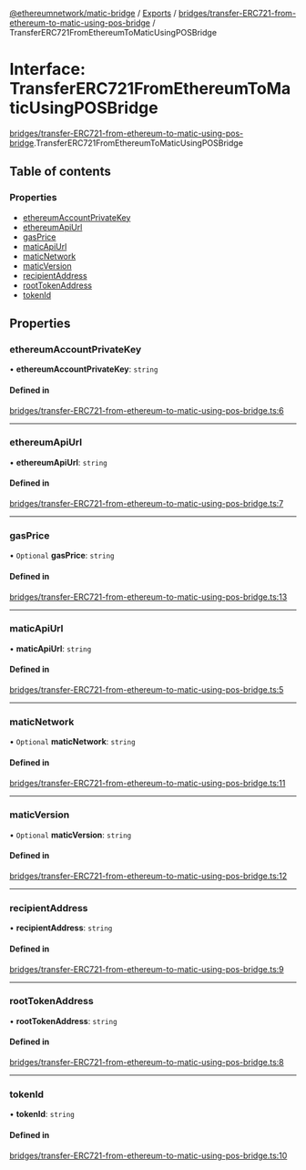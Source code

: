 [@ethereumnetwork/matic-bridge](../README.md) / [Exports](../modules.md) / [bridges/transfer-ERC721-from-ethereum-to-matic-using-pos-bridge](../modules/bridges_transfer_ERC721_from_ethereum_to_matic_using_pos_bridge.md) / TransferERC721FromEthereumToMaticUsingPOSBridge

# Interface: TransferERC721FromEthereumToMaticUsingPOSBridge

[bridges/transfer-ERC721-from-ethereum-to-matic-using-pos-bridge](../modules/bridges_transfer_ERC721_from_ethereum_to_matic_using_pos_bridge.md).TransferERC721FromEthereumToMaticUsingPOSBridge

## Table of contents

### Properties

- [ethereumAccountPrivateKey](bridges_transfer_ERC721_from_ethereum_to_matic_using_pos_bridge.TransferERC721FromEthereumToMaticUsingPOSBridge.md#ethereumaccountprivatekey)
- [ethereumApiUrl](bridges_transfer_ERC721_from_ethereum_to_matic_using_pos_bridge.TransferERC721FromEthereumToMaticUsingPOSBridge.md#ethereumapiurl)
- [gasPrice](bridges_transfer_ERC721_from_ethereum_to_matic_using_pos_bridge.TransferERC721FromEthereumToMaticUsingPOSBridge.md#gasprice)
- [maticApiUrl](bridges_transfer_ERC721_from_ethereum_to_matic_using_pos_bridge.TransferERC721FromEthereumToMaticUsingPOSBridge.md#maticapiurl)
- [maticNetwork](bridges_transfer_ERC721_from_ethereum_to_matic_using_pos_bridge.TransferERC721FromEthereumToMaticUsingPOSBridge.md#maticnetwork)
- [maticVersion](bridges_transfer_ERC721_from_ethereum_to_matic_using_pos_bridge.TransferERC721FromEthereumToMaticUsingPOSBridge.md#maticversion)
- [recipientAddress](bridges_transfer_ERC721_from_ethereum_to_matic_using_pos_bridge.TransferERC721FromEthereumToMaticUsingPOSBridge.md#recipientaddress)
- [rootTokenAddress](bridges_transfer_ERC721_from_ethereum_to_matic_using_pos_bridge.TransferERC721FromEthereumToMaticUsingPOSBridge.md#roottokenaddress)
- [tokenId](bridges_transfer_ERC721_from_ethereum_to_matic_using_pos_bridge.TransferERC721FromEthereumToMaticUsingPOSBridge.md#tokenid)

## Properties

### ethereumAccountPrivateKey

• **ethereumAccountPrivateKey**: `string`

#### Defined in

[bridges/transfer-ERC721-from-ethereum-to-matic-using-pos-bridge.ts:6](https://github.com/KedziaPawel/matic-bridge/blob/36bf298/src/bridges/transfer-ERC721-from-ethereum-to-matic-using-pos-bridge.ts#L6)

___

### ethereumApiUrl

• **ethereumApiUrl**: `string`

#### Defined in

[bridges/transfer-ERC721-from-ethereum-to-matic-using-pos-bridge.ts:7](https://github.com/KedziaPawel/matic-bridge/blob/36bf298/src/bridges/transfer-ERC721-from-ethereum-to-matic-using-pos-bridge.ts#L7)

___

### gasPrice

• `Optional` **gasPrice**: `string`

#### Defined in

[bridges/transfer-ERC721-from-ethereum-to-matic-using-pos-bridge.ts:13](https://github.com/KedziaPawel/matic-bridge/blob/36bf298/src/bridges/transfer-ERC721-from-ethereum-to-matic-using-pos-bridge.ts#L13)

___

### maticApiUrl

• **maticApiUrl**: `string`

#### Defined in

[bridges/transfer-ERC721-from-ethereum-to-matic-using-pos-bridge.ts:5](https://github.com/KedziaPawel/matic-bridge/blob/36bf298/src/bridges/transfer-ERC721-from-ethereum-to-matic-using-pos-bridge.ts#L5)

___

### maticNetwork

• `Optional` **maticNetwork**: `string`

#### Defined in

[bridges/transfer-ERC721-from-ethereum-to-matic-using-pos-bridge.ts:11](https://github.com/KedziaPawel/matic-bridge/blob/36bf298/src/bridges/transfer-ERC721-from-ethereum-to-matic-using-pos-bridge.ts#L11)

___

### maticVersion

• `Optional` **maticVersion**: `string`

#### Defined in

[bridges/transfer-ERC721-from-ethereum-to-matic-using-pos-bridge.ts:12](https://github.com/KedziaPawel/matic-bridge/blob/36bf298/src/bridges/transfer-ERC721-from-ethereum-to-matic-using-pos-bridge.ts#L12)

___

### recipientAddress

• **recipientAddress**: `string`

#### Defined in

[bridges/transfer-ERC721-from-ethereum-to-matic-using-pos-bridge.ts:9](https://github.com/KedziaPawel/matic-bridge/blob/36bf298/src/bridges/transfer-ERC721-from-ethereum-to-matic-using-pos-bridge.ts#L9)

___

### rootTokenAddress

• **rootTokenAddress**: `string`

#### Defined in

[bridges/transfer-ERC721-from-ethereum-to-matic-using-pos-bridge.ts:8](https://github.com/KedziaPawel/matic-bridge/blob/36bf298/src/bridges/transfer-ERC721-from-ethereum-to-matic-using-pos-bridge.ts#L8)

___

### tokenId

• **tokenId**: `string`

#### Defined in

[bridges/transfer-ERC721-from-ethereum-to-matic-using-pos-bridge.ts:10](https://github.com/KedziaPawel/matic-bridge/blob/36bf298/src/bridges/transfer-ERC721-from-ethereum-to-matic-using-pos-bridge.ts#L10)

